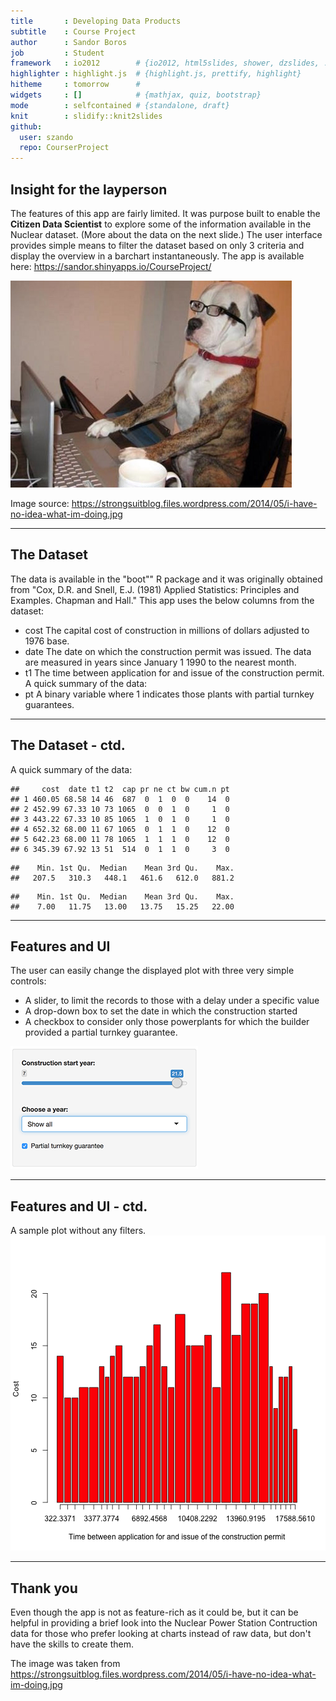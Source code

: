 ```yaml
---
title       : Developing Data Products
subtitle    : Course Project
author      : Sandor Boros
job         : Student
framework   : io2012        # {io2012, html5slides, shower, dzslides, ...}
highlighter : highlight.js  # {highlight.js, prettify, highlight}
hitheme     : tomorrow      # 
widgets     : []            # {mathjax, quiz, bootstrap}
mode        : selfcontained # {standalone, draft}
knit        : slidify::knit2slides
github:
  user: szando
  repo: CourserProject
---
```


## Insight for the layperson

The features of this app are fairly limited. It was purpose built to enable the __Citizen Data Scientist__ to explore some of the information available in the Nuclear dataset.
(More about the data on the next slide.)
The user interface provides simple means to filter the dataset based on only 3 criteria and display the overview in a barchart instantaneously.
The app is available here:  https://sandor.shinyapps.io/CourseProject/

![](assets/img/i-have-no-idea-what-im-doing_cropped.jpg)

Image source: https://strongsuitblog.files.wordpress.com/2014/05/i-have-no-idea-what-im-doing.jpg

---

## The Dataset

The data is available in the "boot"" R package and it was originally obtained from 
"Cox, D.R. and Snell, E.J. (1981) Applied Statistics: Principles and Examples. Chapman and Hall."
This app uses the below columns from the dataset:
* cost The capital cost of construction in millions of dollars adjusted to 1976 base.
* date The date on which the construction permit was issued. The data are measured in years since January 1 1990 to the nearest month.
* t1 The time between application for and issue of the construction permit.
A quick summary of the data:
* pt A binary variable where 1 indicates those plants with partial turnkey guarantees.

---

## The Dataset - ctd.

A quick summary of the data:

```
##     cost  date t1 t2  cap pr ne ct bw cum.n pt
## 1 460.05 68.58 14 46  687  0  1  0  0    14  0
## 2 452.99 67.33 10 73 1065  0  0  1  0     1  0
## 3 443.22 67.33 10 85 1065  1  0  1  0     1  0
## 4 652.32 68.00 11 67 1065  0  1  1  0    12  0
## 5 642.23 68.00 11 78 1065  1  1  1  0    12  0
## 6 345.39 67.92 13 51  514  0  1  1  0     3  0
```

```
##    Min. 1st Qu.  Median    Mean 3rd Qu.    Max. 
##   207.5   310.3   448.1   461.6   612.0   881.2
```

```
##    Min. 1st Qu.  Median    Mean 3rd Qu.    Max. 
##    7.00   11.75   13.00   13.75   15.25   22.00
```

---

## Features and UI

The user can easily change the displayed plot with three very simple controls: 
* A slider, to limit the records to those with a delay under a specific value
* A drop-down box to set the date in which the construction started
* A checkbox to consider only those powerplants for which the builder provided a partial turnkey guarantee.

![](assets/img/control_small.png)

---

## Features and UI - ctd.
A sample plot without any filters.
![plot of chunk unnamed-chunk-2](assets/fig/unnamed-chunk-2-1.png)


---

## Thank you
Even though the app is not as feature-rich  as it could be, but it can be helpful in providing a brief look into the Nuclear Power Station Contruction data for those who prefer looking at charts instead of raw data, but don't have the skills to create them.

The image was taken from https://strongsuitblog.files.wordpress.com/2014/05/i-have-no-idea-what-im-doing.jpg




